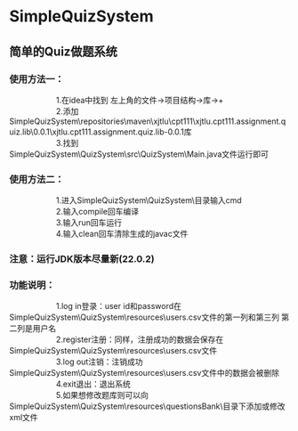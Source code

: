# SimpleQuizSystem
## 简单的Quiz做题系统
### 使用方法一：  
&emsp;&emsp;&emsp;&emsp;&emsp;&emsp;1.在idea中找到 左上角的文件->项目结构->库->+  
&emsp;&emsp;&emsp;&emsp;&emsp;&emsp;2.添加SimpleQuizSystem\repositories\maven\xjtlu\cpt111\xjtlu.cpt111.assignment.quiz.lib\0.0.1\xjtlu.cpt111.assignment.quiz.lib-0.0.1库  
&emsp;&emsp;&emsp;&emsp;&emsp;&emsp;3.找到SimpleQuizSystem\QuizSystem\src\QuizSystem\Main.java文件运行即可  
### 使用方法二：  
&emsp;&emsp;&emsp;&emsp;&emsp;&emsp;1.进入SimpleQuizSystem\QuizSystem\目录输入cmd  
&emsp;&emsp;&emsp;&emsp;&emsp;&emsp;2.输入compile回车编译  
&emsp;&emsp;&emsp;&emsp;&emsp;&emsp;3.输入run回车运行  
&emsp;&emsp;&emsp;&emsp;&emsp;&emsp;4.输入clean回车清除生成的javac文件  
### 注意：运行JDK版本尽量新(22.0.2)  
### 功能说明：  
&emsp;&emsp;&emsp;&emsp;&emsp;&emsp;1.log in登录：user id和password在SimpleQuizSystem\QuizSystem\resources\users.csv文件的第一列和第三列 第二列是用户名  
&emsp;&emsp;&emsp;&emsp;&emsp;&emsp;2.register注册：同样，注册成功的数据会保存在SimpleQuizSystem\QuizSystem\resources\users.csv文件  
&emsp;&emsp;&emsp;&emsp;&emsp;&emsp;3.log out注销：注销成功SimpleQuizSystem\QuizSystem\resources\users.csv文件中的数据会被删除  
&emsp;&emsp;&emsp;&emsp;&emsp;&emsp;4.exit退出：退出系统  
&emsp;&emsp;&emsp;&emsp;&emsp;&emsp;5.如果想修改题库则可以向SimpleQuizSystem\QuizSystem\resources\questionsBank\目录下添加或修改xml文件
